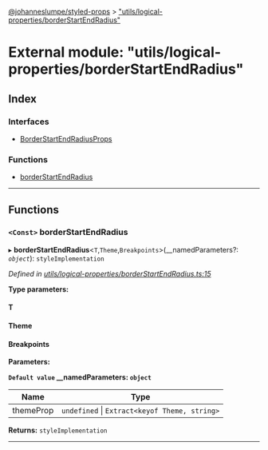 [@johanneslumpe/styled-props](../README.md) > ["utils/logical-properties/borderStartEndRadius"](../modules/_utils_logical_properties_borderstartendradius_.md)

# External module: "utils/logical-properties/borderStartEndRadius"

## Index

### Interfaces

* [BorderStartEndRadiusProps](../interfaces/_utils_logical_properties_borderstartendradius_.borderstartendradiusprops.md)

### Functions

* [borderStartEndRadius](_utils_logical_properties_borderstartendradius_.md#borderstartendradius)

---

## Functions

<a id="borderstartendradius"></a>

### `<Const>` borderStartEndRadius

▸ **borderStartEndRadius**<`T`,`Theme`,`Breakpoints`>(__namedParameters?: *`object`*): `styleImplementation`

*Defined in [utils/logical-properties/borderStartEndRadius.ts:15](https://github.com/johanneslumpe/styled-props/blob/8e709f1/src/utils/logical-properties/borderStartEndRadius.ts#L15)*

**Type parameters:**

#### T 
#### Theme 
#### Breakpoints 
**Parameters:**

**`Default value` __namedParameters: `object`**

| Name | Type |
| ------ | ------ |
| themeProp | `undefined` \| `Extract<keyof Theme, string>` |

**Returns:** `styleImplementation`

___

